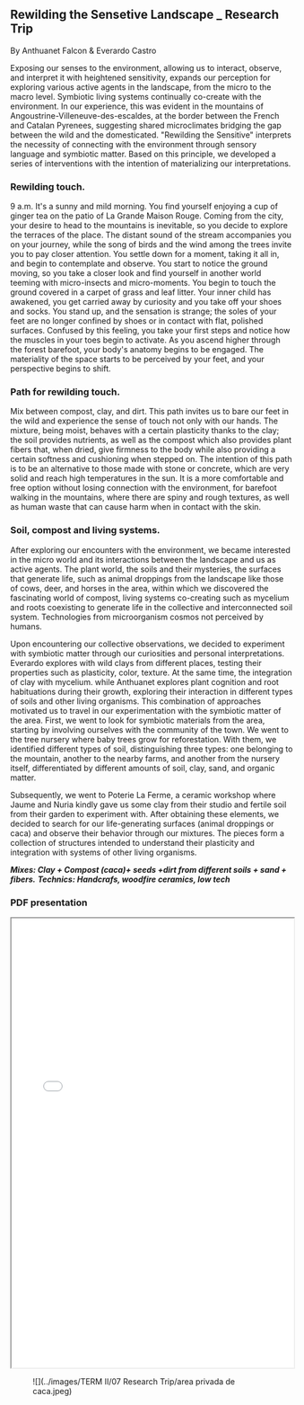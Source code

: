 ## Rewilding the Sensetive Landscape _ Research Trip
By Anthuanet Falcon & Everardo Castro


Exposing our senses to the environment, allowing us to interact, observe, and interpret it with heightened sensitivity, expands our perception for exploring various active agents in the landscape, from the micro to the macro level. Symbiotic living systems continually co-create with the environment. In our experience, this was evident in the mountains of Angoustrine-Villeneuve-des-escaldes, at the border between the French and Catalan Pyrenees, suggesting shared microclimates bridging the gap between the wild and the domesticated.
"Rewilding the Sensitive" interprets the necessity of connecting with the environment through sensory language and symbiotic matter. Based on this principle, we developed a series of interventions with the intention of materializing our interpretations.

### Rewilding touch.

9 a.m. It's a sunny and mild morning. You find yourself enjoying a cup of ginger tea on the patio of La Grande Maison Rouge. Coming from the city, your desire to head to the mountains is inevitable, so you decide to explore the terraces of the place. The distant sound of the stream accompanies you on your journey, while the song of birds and the wind among the trees invite you to pay closer attention.
You settle down for a moment, taking it all in, and begin to contemplate and observe. You start to notice the ground moving, so you take a closer look and find yourself in another world teeming with micro-insects and micro-moments. You begin to touch the ground covered in a carpet of grass and leaf litter. Your inner child has awakened, you get carried away by curiosity and you take off your shoes and socks.
You stand up, and the sensation is strange; the soles of your feet are no longer confined by shoes or in contact with flat, polished surfaces. Confused by this feeling, you take your first steps and notice how the muscles in your toes begin to activate. As you ascend higher through the forest barefoot, your body's anatomy begins to be engaged. The materiality of the space starts to be perceived by your feet, and your perspective begins to shift.

### Path for rewilding touch.

Mix between compost, clay, and dirt. This path invites us to bare our feet in the wild and experience the sense of touch not only with our hands. The mixture, being moist, behaves with a certain plasticity thanks to the clay; the soil provides nutrients, as well as the compost which also provides plant fibers that, when dried, give firmness to the body while also providing a certain softness and cushioning when stepped on.
The intention of this path is to be an alternative to those made with stone or concrete, which are very solid and reach high temperatures in the sun. It is a more comfortable and free option without losing connection with the environment, for barefoot walking in the mountains, where there are spiny and rough textures, as well as human waste that can cause harm when in contact with the skin.

### Soil, compost and living systems.

After exploring our encounters with the environment, we became interested in the micro world and its interactions between the landscape and us as active agents. The plant world, the soils and their mysteries, the surfaces that generate life, such as animal droppings from the landscape like those of cows, deer, and horses in the area, within which we discovered the fascinating world of compost, living systems co-creating such as mycelium and roots coexisting to generate life in the collective and interconnected soil system. Technologies from microorganism cosmos not perceived by humans.

Upon encountering our collective observations, we decided to experiment with symbiotic matter through our curiosities and personal interpretations. Everardo explores with wild clays from different places, testing their properties such as plasticity, color, texture. At the same time, the integration of clay with mycelium. while Anthuanet explores plant cognition and root habituations during their growth, exploring their interaction in different types of soils and other living organisms. This combination of approaches motivated us to travel in our experimentation with the symbiotic matter of the area.
First, we went to look for symbiotic materials from the area, starting by involving ourselves with the community of the town. We went to the tree nursery where baby trees grow for reforestation. With them, we identified different types of soil, distinguishing three types: one belonging to the mountain, another to the nearby farms, and another from the nursery itself, differentiated by different amounts of soil, clay, sand, and organic matter.

Subsequently, we went to Poterie La Ferme, a ceramic workshop where Jaume and Nuria kindly gave us some clay from their studio and fertile soil from their garden to experiment with. After obtaining these elements, we decided to search for our life-generating surfaces (animal droppings or caca) and observe their behavior through our mixtures.
The pieces form a collection of structures intended to understand their plasticity and integration with systems of other living organisms.

***Mixes: Clay + Compost (caca)+ seeds +dirt from different soils + sand + fibers.***
***Technics: Handcrafs, woodfire ceramics, low tech***

### PDF presentation 

<iframe width="100%" height="800" src="../../files/REWILDING THE SENSITIVE LANDSCAPE.pdf"></iframe>

<figure markdown>
  ![](../images/TERM II/07 Research Trip/area privada de caca.jpeg)
</figure>


















